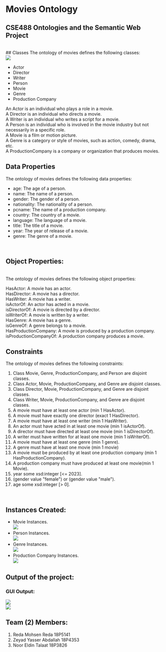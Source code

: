 # Movies Ontology
## CSE488 Ontologies and the Semantic Web Project
<br/>
## Classes
The ontology of movies defines the following classes:<br/>
<img src = "assets/Picture1.png">

* Actor
* Director
* Writer
* Person
* Movie
* Genre
* Production Company




An Actor is an individual who plays a role in a movie.<br/>
A Director is an individual who directs a movie.<br/>
A Writer is an individual who writes a script for a movie.<br/>
A Person is an individual who is involved in the movie industry but not necessarily in a specific role.<br/>
A Movie is a film or motion picture.<br/>
A Genre is a category or style of movies, such as action, comedy, drama, etc.<br/>
A ProductionCompany is a company or organization that produces movies.

## Data Properties

The ontology of movies defines the following data properties:<br/>

* age: The age of a person.
* name: The name of a person.
* gender: The gender of a person.
* nationality: The nationality of a person.
* pcname: The name of a production company.
* country: The country of a movie.
* language: The language of a movie.
* title: The title of a movie.
* year: The year of release of a movie.
* genre: The genre of a movie.
<br/>

## Object Properties:

<br/>
The ontology of movies defines the following object properties:
<br/>

HasActor: A movie has an actor.<br/>
HasDirector: A movie has a director.<br/>
HasWriter: A movie has a writer.<br/>
isActorOf: An actor has acted in a movie.<br/>
isDirectorOf: A movie is directed by a director.<br/>
isWriterOf: A movie is written by a writer.<br/>
HasGenre: A movie has a genre.<br/>
isGenreOf: A genre belongs to a movie.<br/>
HasProductionCompany: A movie is produced by a production company.<br/>
isProductionCompanyOf: A production company produces a movie.
## Constraints
The ontology of movies defines the following constraints:<br/>

1. Class Movie, Genre, ProductionCompany, and Person are disjoint classes.
2. Class Actor, Movie, ProductionCompany, and Genre are disjoint classes.
3. Class Director, Movie, ProductionCompany, and Genre are disjoint classes.
4. Class Writer, Movie, ProductionCompany, and Genre are disjoint classes.
5. A movie must have at least one actor (min 1 HasActor).
6. A movie must have exactly one director (exact 1 HasDirector).
7. A movie must have at least one writer (min 1 HasWriter).
8. An actor must have acted in at least one movie (min 1 isActorOf).
9. A director must have directed at least one movie (min 1 isDirectorOf).
10. A writer must have written for at least one movie (min 1 isWriterOf).
11. A movie must have at least one genre (min 1 genre).
12. A genre must have at least one movie (min 1 movie)
13. A movie must be produced by at least one production company (min 1 HasProductionCompany).
14. A production company must have produced at least one movie(min 1 Movie).
15. year some xsd:integer [<= 2023].
16. (gender value "female") or (gender value "male").
17. age some xsd:integer [> 0].
<br/>

## Instances Created:

* Movie Instances. 
<br/> <img src = "assets/Picture3.png"> <br/>
* Person Instances.
<br/> <img src = "assets/Picture4.png"> <br/>
* Genre Instances.
<br/> <img src = "assets/Picture5.png"> <br/>
* Production Company Instances.
<br/> <img src = "assets/Picture6.png"> <br/>

## Output of the project:
### GUI Output:
<img src="assets/Picture9.png"><br/>
<img src="assets/Picture10.png"><br/>

## Team (2) Members:
1. Reda Mohsen Reda 18P5141
2. Zeyad Yasser Abdallah 18P4353
3. Noor Eldin Talaat 18P3826
